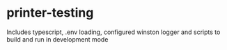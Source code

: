 # printer-testing

Includes typescript, .env loading, configured winston logger and scripts to build and run in development mode

